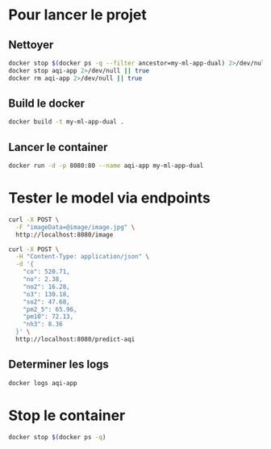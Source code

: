# Pour lancer le projet

## Nettoyer

```bash
docker stop $(docker ps -q --filter ancestor=my-ml-app-dual) 2>/dev/null || true
docker stop aqi-app 2>/dev/null || true
docker rm aqi-app 2>/dev/null || true
```

## Build le docker

```bash
docker build -t my-ml-app-dual .
```

## Lancer le container

```bash
docker run -d -p 8080:80 --name aqi-app my-ml-app-dual
```

# Tester le model via endpoints

```bash
curl -X POST \
  -F "imageData=@image/image.jpg" \
  http://localhost:8080/image
```

```bash
curl -X POST \
  -H "Content-Type: application/json" \
  -d '{
    "co": 520.71,
    "no": 2.38,
    "no2": 16.28,
    "o3": 130.18,
    "so2": 47.68,
    "pm2_5": 65.96,
    "pm10": 72.13,
    "nh3": 8.36
  }' \
  http://localhost:8080/predict-aqi
  ```

## Determiner les logs

```bash
docker logs aqi-app
```

# Stop le container

```bash
docker stop $(docker ps -q)
```